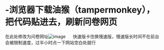# -浏览器下载油猴（tampermonkey），把代码贴进去，刷新问卷网页
在此处修改为问卷网址![image](https://github.com/user-attachments/assets/3bac5b0b-b61a-465d-8024-32c1053aa0a4)      
快速版卡住换慢速版，慢速版长时间不在前台会被限制速度，过半小时点一下网站空白处就行
